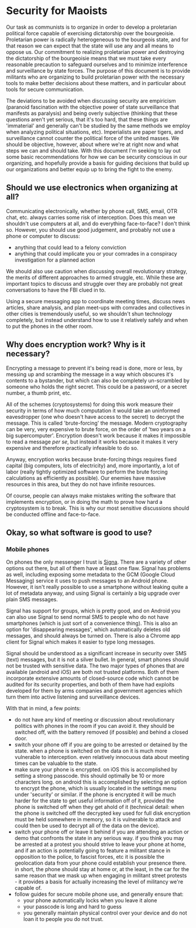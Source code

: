 # Security for Maoists

Our task as communists is to organize in order to develop a proletarian
political force capable of exercising dictatorship over the bourgeoisie.
Proletarian power is radically heterogeneous to the bourgeois state, and
for that reason we can expect that the state will use any and all means to
oppose us. Our commitment to realizing proletarian power and destroying
the dictatorship of the bourgeoisie means that we must take every
reasonable precaution to safeguard ourselves and to minimize interference
and surveillance by state forces. The purpose of this document is to
provide militants who are organizing to build proletarian power with the
necessary tools to make better decisions about these matters, and in
particular about tools for secure communication.

The deviations to be avoided when discussing security are empiricism
(paranoid fascination with the objective power of state surveillance that
manifests as paralysis) and being overly subjective (thinking that these
questions aren't yet serious, that it's too hard, that these things are
'immaterial' and generally can't be studied by the same methods we employ
when analyzing political situations, etc). Imperialists are paper tigers,
and surveillance cannot counter the political force of the united masses.
We should be objective, however, about where we're at right now and what
steps we can and should take. With this document I'm seeking to lay out
some basic recommendations for how we can be security conscious in our
organizing, and hopefully provide a basis for guiding decisions that build
up our organizations and better equip up to bring the fight to the enemy.

## Should we use electronics when organizing at all?

Communicating electronically, whether by phone call, SMS, email, OTR chat,
etc. always carries some risk of interception. Does this mean we shouldn't
use computers at all, and do everything face-to-face? I don't think so.
However, you should use good judgement, and probably not use a phone or
computer to discuss:

- anything that could lead to a felony conviction
- anything that could implicate you or your comrades in a conspiracy investigation for
  a planned action

We should also use caution when discussing overall revolutionary strategy,
the merits of different approaches to armed struggle, etc. While these are
important topics to discuss and struggle over they are probably not great
conversations to have the FBI clued in to.

Using a secure messaging app to coordinate meeting times, discuss news
articles, share analysis, and plan meet-ups with comrades and collectives
in other cities is tremendously useful, so we shouldn't shun technology
completely, but instead understand how to use it relatively safely and
when to put the phones in the other room. 

## Why does encryption work? Why is it necessary?

Encrypting a message to prevent it's being read is done, more or less, by
messing up and scrambing the message in a way which obscures it's contents
to a bystander, but which can also be completely un-scrambled by someone
who holds the right secret. This could be a password, or a secret number,
a thumb print, etc.

All of the schemes (cryptosystems) for doing this work measure their
security in terms of how much computation it would take an uninformed
eavesdropper (one who doesn't have access to the secret) to decrypt the
message. This is called 'brute-forcing' the message. Modern cryptography can be
very, very expensive to brute force, on the order of 'two years on a big
supercomputer'. Encryption doesn't work because it makes it impossible to
read a message *per se*, but instead it works because it makes it very
expensive and therefore practically infeasible to do so.

Anyway, encryption works because brute-forcing things requires fixed
capital (big computers, lots of electricity) and, more importantly, a lot
of labor (really tightly optimized software to perform the brute forcing
calculations as efficiently as possible). Our enemies have massive
resources in this area, but they do not have infinite resources. 

Of course, people can always make mistakes writing the software that
implements encryption, or in doing the math to prove how hard
a cryptosystem is to break. This is why our most sensitive discussions
should be conducted offline and face-to-face.

## Okay, so what software is good to use?

### Mobile phones

On phones the only messenger I trust is
[Signa](https://whispersystems.org/). There are a variety of other options
out there, but all of them have at least one flaw. Signal has problems as well,
including exposing some metadata to the GCM (Google Cloud Messaging)
service it uses to push messages to an Android phone. However, it isn't
really possible to use a smartphone without leaking quite a lot of
metadata anyway, and using Signal is certainly a big upgrade over plain
SMS messages.

Signal has support for groups, which is pretty good, and on Android you
can also use Signal to send normal SMS to people who do not have
smartphones (which is just sort of a convenience thing). This is also an
option for 'disappearing messages', which automatically deletes old
messages, and should always be turned on. There is also a Chrome app
client for Signal which makes it easier to type long messages.

Signal should be understood as a significant increase in security over 
SMS (text) messages, but it is not a silver bullet. In general, smart
phones should not be trusted with sensitive data. The two major types
of phones that are available (android and iOS) are both not trusted platforms.
Both of them incorporate extensive amounts of closed-source code which
cannot be audited for its security properties, and both of them have had
exploits developed for them by arms companies and government agencies 
which turn them into active listening and surveillance devices.

With that in mind, a few points:

- do not have any kind of meeting or discussion about revolutionary
politics with phones in the room if you can avoid it. they should be 
switched off, with the
battery removed (if possible) and behind a closed door.
- switch your phone off if you are going to be arrested or detained
by the state. when a phone is switched on the data on it is much 
more vulnerable to interception. even relatively
innocuous data about meeting times can be valuable to the state.
- make sure your phone is encrypted. on iOS this is accomplished by 
setting a strong passcode. this should optimally be 10 or more characters long.
on android this is accomplished by selecting an option to encrypt the
phone, which is usually located in the settings menu under 'security' or
similar. if the phone is encrypted it will be much harder for the state
to get useful information off of it, provided the phone is switched off
when they get ahold of it (technical detail: when the phone is switched off
the decrypted key used for full disk encryption must be held somewhere in memory,
so it is vulnerable to attack and could then be used to decrypt all of the
data on the device).
- switch your phone off or leave it behind if you are attending an action 
or demo that confronts the state in any serious way. if you think you may
be arrested at a protest you should strive to leave your phone at home, and
if an action is potentially going to feature a militant stance in opposition
to the police, to fascist forces, etc it is possible the geolocation data from
your phone could establish your presence there. in short, the phone should stay
at home or, at the least, in the car for the same reason that we mask up when
engaging in militant street protests - it provides a basis for actually
increasing the level of militancy we're capable of.
- follow guides for secure mobile phone use, and generally ensure that:
	- your phone automatically locks when you leave it alone
	- your passcode is long and hard to guess
	- you generally maintain physical control over your device and do not
	loan it to people you do not trust.
